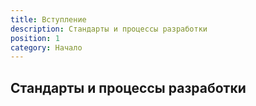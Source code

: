 ```yaml
---
title: Вступление
description: Стандарты и процессы разработки
position: 1
category: Начало
---
```


## Стандарты и процессы разработки

